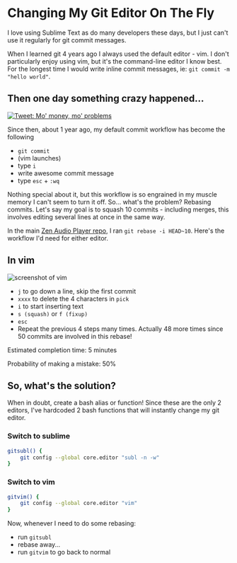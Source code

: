 # Changing My Git Editor On The Fly

I love using Sublime Text as do many developers these days, but I just can't use it regularly for git commit messages.

When I learned git 4 years ago I always used the default editor - vim. I don't particularly enjoy using vim, but it's the command-line editor I know best. For the longest time I would write inline commit messages, ie: `git commit -m "hello world"`.

## Then one day something crazy happened...

[![Tweet: Mo' money, mo' problems](./tweet.png)](https://twitter.com/_Shakeel/status/605207143042580480)

Since then, about 1 year ago, my default commit workflow has become the following

* `git commit`
* (vim launches)
* type `i`
* write awesome commit message
* type `esc` + `:wq`

Nothing special about it, but this workflow is so engrained in my muscle memory I can't seem to turn it off. So... what's the problem? Rebasing commits. Let's say my goal is to squash 10 commits - including merges, this involves editing several lines at once in the same way.

In the main [Zen Audio Player repo](https://github.com/zen-audio-player/zen-audio-player.github.io), I ran `git rebase -i HEAD~10`. Here's the workflow I'd need for either editor.

## In vim

![screenshot of vim](./vim.png)

* `j` to go down a line, skip the first commit
* `xxxx` to delete the 4 characters in `pick`
* `i` to start inserting text
* `s (squash)` or `f (fixup)`
* `esc`
* Repeat the previous 4 steps many times. Actually 48 more times since 50 commits are involved in this rebase!

Estimated completion time: 5 minutes

Probability of making a mistake: 50%

## So, what's the solution?

When in doubt, create a bash alias or function!
Since these are the only 2 editors, I've hardcoded 2 bash functions that will instantly change my git editor.


### Switch to sublime

```bash
gitsubl() {
    git config --global core.editor "subl -n -w"
}
```

### Switch to vim

```bash
gitvim() {
    git config --global core.editor "vim"
}
```

Now, whenever I need to do some rebasing:

* run `gitsubl`
* rebase away...
* run `gitvim` to go back to normal